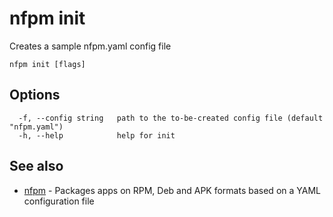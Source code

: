 # nfpm init

Creates a sample nfpm.yaml config file

```
nfpm init [flags]
```

## Options

```
  -f, --config string   path to the to-be-created config file (default "nfpm.yaml")
  -h, --help            help for init
```

## See also

* [nfpm](/cmd/nfpm/)	 - Packages apps on RPM, Deb and APK formats based on a YAML configuration file

